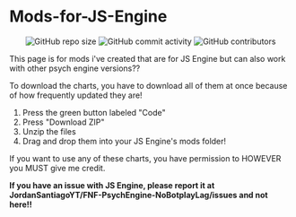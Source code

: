 # Mods-for-JS-Engine

<p align="center">
<img alt="GitHub repo size" src="https://img.shields.io/github/repo-size/JordanSantiagoYT/Mods-for-JS-Engine">
<img alt="GitHub commit activity" src="https://img.shields.io/github/commit-activity/w/JordanSantiagoYT/Mods-for-JS-Engine">
<img alt="GitHub contributors" src="https://img.shields.io/github/contributors/JordanSantiagoYT/Mods-for-JS-Engine">
</p>

This page is for mods i've created that are for JS Engine but can also work with other psych engine versions??

To download the charts, you have to download all of them at once because of how frequently updated they are!

1. Press the green button labeled "Code"
2. Press "Download ZIP"
3. Unzip the files
4. Drag and drop them into your JS Engine's mods folder!

If you want to use any of these charts, you have permission to HOWEVER you MUST give me credit.

**If you have an issue with JS Engine, please report it at JordanSantiagoYT/FNF-PsychEngine-NoBotplayLag/issues and not here!!**
